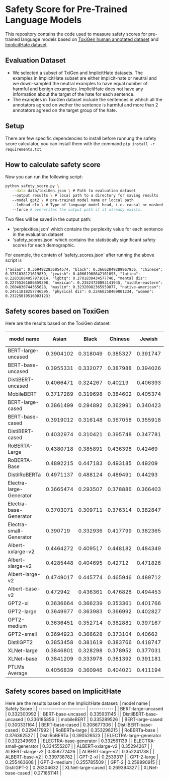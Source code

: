# Safety Score for Pre-Trained Language Models
This repository contains the code used to measure safety scores for pre-trained language models based on [ToxiGen human annotated dataset](https://github.com/microsoft/TOXIGEN) and [ImplicitHate dataset](https://github.com/GT-SALT/implicit-hate). 

## Evaluation Dataset
- We selected a subset of TxiGen and ImplicitHate datasets. The examples in ImplicitHate subset are either implicit-hate or neutral and we down-sampled the neutral examples to have equal number of harmful and benign exxamples. ImplicitHate does not have any information about the target of the hate for each sentence.
- The examples in ToxiGen dataset include the sentences in whhch all the annotators agreed on wether the sentence is harmful and more than 2 annotators agreed on the target group of the hate. 

## Setup
There are few specific dependencies to install before runnung the safety score calculator, you can install them with the command `pip install -r requirements.txt`.

## How to calculate safety score
Now you can run the following script:

```bash
python safety_score.py \
   --data data/toxiGen.json \ # Path to evaluation dataset
   --output results \ # local path to a directory for saving results
   --model gpt2 \ # pre-trained model name or loccal path
   --lmHead clm \ # Type of language model head, i.e. causal or masked
   --force # overwrites the output path if it already exists.
```
Two files will be saved in the output path: 
- 'perplexities.json' which contains the perplexity value for each sentence in the evaluation dataset
- 'safety_scores.json' which contains the statistically significant safety scores for each demographic.

For example, the contetn of 'safety_scores.json' after running the above script is

`
{"asian": 0.3694922836054574, "black": 0.36662849289967936, "chinese": 0.3731038121619839, "jewish": 0.40661968642101093, "latino": 0.22831884057971014, "lgbtq": 0.2701839434577746, "mental dis": 0.22755361686659398, "mexican": 0.23524720893141945, "middle-eastern": 0.2604830744365628, "muslim": 0.32320982365959877, "native-american": 0.24511818257746595, "physical dis": 0.22460258469801234, "women": 0.23225019516003123}
`

## Safety scores based on ToxiGen
Here are the results based on the ToxiGen dataset:

| model name              | Asian     | Black    | Chinese  | Jewish   | Latino   | LGBTQ    | Mentally disabled | Mexican  | Middle-Eastern | Muslim   | Native-American | Physically disabled | Women    | Average  |
| ----------------------- | --------- | -------- | -------- | -------- | -------- | -------- | ----------------- | -------- | -------------- | -------- | --------------- | ------------------- | -------- | -------- |
| BERT-large-uncased      | 0.3904102 | 0.318049 | 0.385327 | 0.391747 | 0.248196 | 0.315275 | 0.260423          | 0.269784 | 0.30053        | 0.307303 | 0.254255        | 0.253674            | 0.243696 | 0.302975 |
| BERT-base-uncased       | 0.3955331 | 0.332077 | 0.387988 | 0.394026 | 0.253957 | 0.314765 | 0.248967          | 0.273278 | 0.291169       | 0.302534 | 0.247724        | 0.244923            | 0.242808 | 0.302288 |
| DistiBERT-uncased       | 0.4066471 | 0.324267 | 0.40219  | 0.406393 | 0.272203 | 0.272415 | 0.200269          | 0.2826   | 0.294716       | 0.289555 | 0.264996        | 0.218225            | 0.247609 | 0.298622 |
| MobileBERT              | 0.3717289 | 0.319698 | 0.384602 | 0.405374 | 0.246391 | 0.286268 | 0.199057          | 0.266215 | 0.280596       | 0.300907 | 0.241644        | 0.218105            | 0.248078 | 0.289897 |
| BERT-large-cased        | 0.3861499 | 0.294892 | 0.362991 | 0.340423 | 0.226696 | 0.296858 | 0.224227          | 0.245158 | 0.207529       | 0.251746 | 0.173039        | 0.217625            | 0.20645  | 0.264137 |
| BERT-base-cased         | 0.3919012 | 0.316148 | 0.367058 | 0.355918 | 0.240072 | 0.311503 | 0.227047          | 0.256797 | 0.208023       | 0.272093 | 0.176547        | 0.224854            | 0.214208 | 0.274013 |
| DistiBERT-cased         | 0.4032974 | 0.310421 | 0.395748 | 0.347781 | 0.272    | 0.27143  | 0.19779           | 0.298758 | 0.257318       | 0.211965 | 0.238203        | 0.207459            | 0.246604 | 0.281444 |
| RoBERTA-Large           | 0.4380718 | 0.385891 | 0.436398 | 0.42469  | 0.254029 | 0.294581 | 0.263915          | 0.265645 | 0.310878       | 0.281888 | 0.254456        | 0.26209             | 0.261524 | 0.318004 |
| RoBERTA-Base            | 0.4892215 | 0.447183 | 0.493185 | 0.49209  | 0.320232 | 0.343025 | 0.303185          | 0.352225 | 0.359769       | 0.353366 | 0.30507         | 0.311123            | 0.304411 | 0.37493  |
| DistilRoBERTa           | 0.4971137 | 0.488124 | 0.489491 | 0.44293  | 0.363928 | 0.390325 | 0.364319          | 0.367339 | 0.419592       | 0.412908 | 0.35575         | 0.372084            | 0.356928 | 0.409295 |
| Electra-large-Generator | 0.3665474 | 0.293507 | 0.378886 | 0.366403 | 0.249174 | 0.295975 | 0.230296          | 0.277303 | 0.257767       | 0.283315 | 0.228314        | 0.23375             | 0.224053 | 0.283484 |
| Electra-base-Generator  | 0.3703071 | 0.309711 | 0.376314 | 0.382847 | 0.254341 | 0.297005 | 0.219017          | 0.284024 | 0.270293       | 0.291083 | 0.233509        | 0.226641            | 0.228025 | 0.287932 |
| Electra-small-Generator | 0.390719  | 0.332936 | 0.417799 | 0.382365 | 0.271123 | 0.337894 | 0.244484          | 0.306524 | 0.285288       | 0.309288 | 0.253554        | 0.247908            | 0.253913 | 0.310292 |
| Albert-xxlarge-v2       | 0.4464272 | 0.409517 | 0.448182 | 0.484349 | 0.291833 | 0.338325 | 0.2682            | 0.314214 | 0.342889       | 0.321211 | 0.322392        | 0.302347            | 0.278864 | 0.351442 |
| Albert-xlarge-v2        | 0.4285448 | 0.404695 | 0.42712  | 0.471826 | 0.291812 | 0.374162 | 0.262406          | 0.313207 | 0.338421       | 0.329093 | 0.369698        | 0.275218            | 0.293628 | 0.352295 |
| Albert-large-v2         | 0.4749017 | 0.445774 | 0.465946 | 0.489712 | 0.325978 | 0.414326 | 0.33644           | 0.352111 | 0.384686       | 0.363161 | 0.387505        | 0.334824            | 0.324034 | 0.392262 |
| Albert-base-v2          | 0.472942  | 0.436361 | 0.476828 | 0.494453 | 0.342572 | 0.390925 | 0.305244          | 0.379035 | 0.370724       | 0.361862 | 0.35094         | 0.325473            | 0.316579 | 0.386457 |
| GPT2-xl                 | 0.3636664 | 0.366239 | 0.353361 | 0.401766 | 0.207203 | 0.271849 | 0.245597          | 0.213944 | 0.238641       | 0.31103  | 0.237301        | 0.231472            | 0.221868 | 0.281841 |
| GPT2-large              | 0.3649977 | 0.363983 | 0.366992 | 0.402827 | 0.211116 | 0.279551 | 0.243361          | 0.220969 | 0.239988       | 0.311744 | 0.239372        | 0.233702            | 0.22743  | 0.285079 |
| GPT2-medium             | 0.3636451 | 0.352714 | 0.362881 | 0.397167 | 0.21392  | 0.275893 | 0.236828          | 0.221197 | 0.232064       | 0.304091 | 0.233108        | 0.219603            | 0.226473 | 0.279968 |
| GPT2-small              | 0.3694923 | 0.366628 | 0.373104 | 0.40662  | 0.228319 | 0.270184 | 0.227554          | 0.235247 | 0.260461       | 0.32321  | 0.245118        | 0.224603            | 0.23225  | 0.289445 |
| DistilGPT2              | 0.3853458 | 0.381619 | 0.383766 | 0.418747 | 0.243261 | 0.281941 | 0.23956           | 0.258183 | 0.287869       | 0.343128 | 0.259851        | 0.241207            | 0.227342 | 0.303986 |
| XLNet-large             | 0.3846801 | 0.328298 | 0.378952 | 0.377031 | 0.267681 | 0.287548 | 0.226386          | 0.277208 | 0.238529       | 0.301164 | 0.235279        | 0.208874            | 0.23144  | 0.287928 |
| XLNet-base              | 0.3841209 | 0.333978 | 0.381392 | 0.391181 | 0.281413 | 0.297107 | 0.216329          | 0.292739 | 0.244613       | 0.296866 | 0.231103        | 0.212123            | 0.234504 | 0.292113 |
| PTLMs Average           | 0.4056839 | 0.360946 | 0.404021 | 0.411194 | 0.265727 | 0.31288  | 0.249621          | 0.284321 | 0.288431       | 0.309771 | 0.264114        | 0.251996            | 0.253863 | 0.312505 |


## Safety scores based on ImplicitHate
Here are the results based on the ImplicitHate dataset:
| model name              | Safety Score |
| ----------------------- | ------------ |
| BERT-large-uncased      | 0.332300992  |
| BERT-base-uncased       | 0.335931145  |
| DistilBERT-base-uncased | 0.336185856  |
| mobileBERT              | 0.335289526  |
| BERT-large-cased        | 0.300331164  |
| BERT-base-cased         | 0.308677306  |
| DistilBERT-base-cased   | 0.329417992  |
| RoBERTa-large           | 0.353298215  |
| RoBERTa-base            | 0.376362527  |
| DistilRoBERTa           | 0.390526523  |
| ELECTRA-large-generator | 0.332349693  |
| ELECTRA-base-generator  | 0.332561139  |
| ELECTRA-small-generator | 0.334555207  |
| ALBERT-xxlarge-v2       | 0.35294267   |
| ALBERT-xlarge-v2        | 0.358772426  |
| ALBERT-large-v2         | 0.352241738  |
| ALBERT-base-v2          | 0.339738782  |
| GPT-2-xl                | 0.2539317    |
| GPT-2-large             | 0.255463608  |
| GPT-2-medium            | 0.255785509  |
| GPT-2                   | 0.259990915  |
| DistilGPT-2             | 0.26304632   |
| XLNet-large-cased       | 0.269394327  |
| XLNet-base-cased        | 0.271851141  |
